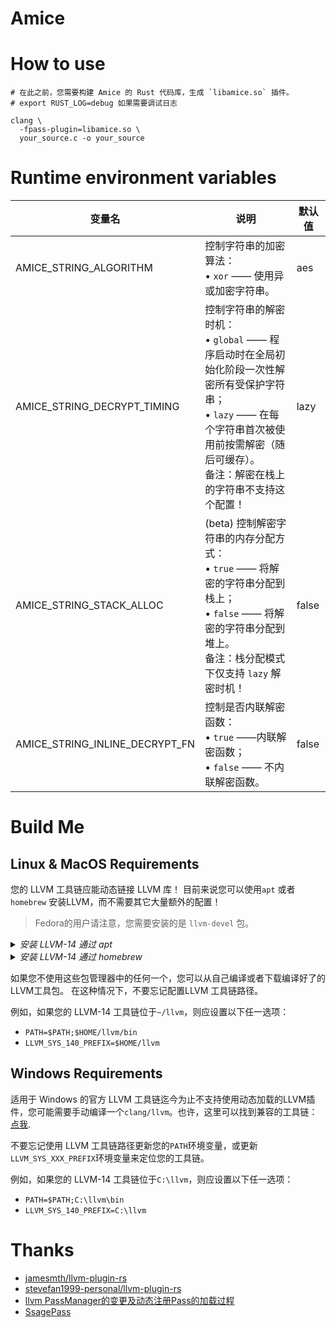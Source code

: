 # Amice 

# How to use

```shell
# 在此之前，您需要构建 Amice 的 Rust 代码库，生成 `libamice.so` 插件。
# export RUST_LOG=debug 如果需要调试日志

clang \
  -fpass-plugin=libamice.so \
  your_source.c -o your_source
```

# Runtime environment variables

| 变量名                            | 说明                                                                                                                             | 默认值   |
|--------------------------------|--------------------------------------------------------------------------------------------------------------------------------|-------|
| AMICE_STRING_ALGORITHM         | 控制字符串的加密算法：<br/>• `xor` —— 使用异或加密字符串。                                                                                          | aes   |
| AMICE_STRING_DECRYPT_TIMING    | 控制字符串的解密时机：<br/>• `global` —— 程序启动时在全局初始化阶段一次性解密所有受保护字符串；<br/>• `lazy` —— 在每个字符串首次被使用前按需解密（随后可缓存）。 <br/>  备注：解密在栈上的字符串不支持这个配置！ | lazy  |
| AMICE_STRING_STACK_ALLOC       | (beta) 控制解密字符串的内存分配方式：<br/>• `true` —— 将解密的字符串分配到栈上；<br/>• `false` —— 将解密的字符串分配到堆上。<br/>  备注：栈分配模式下仅支持 `lazy` 解密时机！            | false |
| AMICE_STRING_INLINE_DECRYPT_FN | 控制是否内联解密函数：<br/>• `true` ——内联解密函数；<br/>• `false` —— 不内联解密函数。                                                                   | false |

# Build Me

## Linux & MacOS Requirements

您的 LLVM 工具链应能动态链接 LLVM 库！ 目前来说您可以使用`apt` 或者 `homebrew` 安装LLVM，而不需要其它大量额外的配置！

> Fedora的用户请注意，您需要安装的是 `llvm-devel` 包。

<details>
 <summary><em>安装 LLVM-14 通过 apt</em></summary>

 ```shell
 $ apt install llvm-14
 ```

 </details>

<details>
 <summary><em>安装 LLVM-14 通过 homebrew</em></summary>

 ```shell
 $ brew install llvm@14
 ```

 </details>

如果您不使用这些包管理器中的任何一个，您可以从自己编译或者下载编译好了的LLVM工具包。
在这种情况下，不要忘记配置LLVM 工具链路径。

例如，如果您的 LLVM-14 工具链位于`~/llvm`，则应设置以下任一选项：
- `PATH=$PATH;$HOME/llvm/bin`
- `LLVM_SYS_140_PREFIX=$HOME/llvm`

## Windows Requirements

适用于 Windows 的官方 LLVM 工具链迄今为止不支持使用动态加载的LLVM插件，您可能需要手动编译一个`clang/llvm`。也许，这里可以找到兼容的工具链：[点我](https://github.com/jamesmth/llvm-project/releases).

不要忘记使用 LLVM 工具链路径更新您的`PATH`环境变量，或更新`LLVM_SYS_XXX_PREFIX`环境变量来定位您的工具链。

例如，如果您的 LLVM-14 工具链位于`C:\llvm`，则应设置以下任一选项：
- `PATH=$PATH;C:\llvm\bin`
- `LLVM_SYS_140_PREFIX=C:\llvm`

# Thanks

- [jamesmth/llvm-plugin-rs](https://github.com/jamesmth/llvm-plugin-rs/tree/feat/llvm-20#)
- [stevefan1999-personal/llvm-plugin-rs](https://github.com/stevefan1999-personal/llvm-plugin-rs)
- [llvm PassManager的变更及动态注册Pass的加载过程](https://bbs.kanxue.com/thread-272801.htm)
- [SsagePass](https://github.com/SsageParuders/SsagePass)